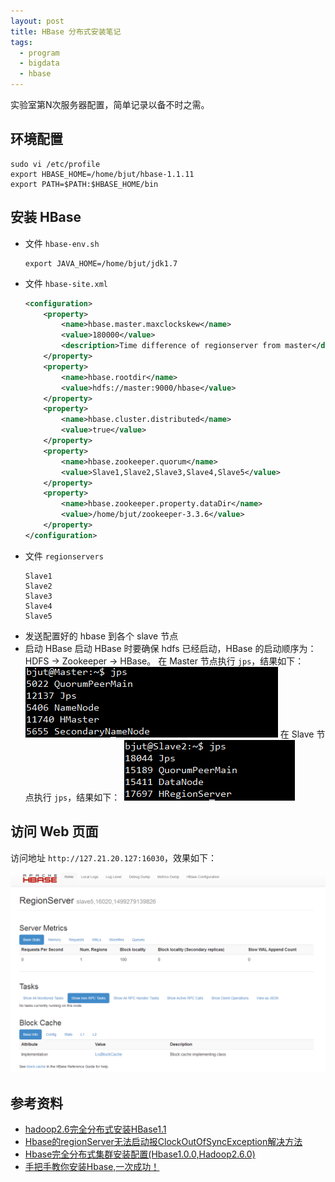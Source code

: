 ```yaml
---
layout: post
title: HBase 分布式安装笔记
tags:
  - program
  - bigdata
  - hbase
---
```


实验室第N次服务器配置，简单记录以备不时之需。

## 环境配置

```shell
sudo vi /etc/profile
export HBASE_HOME=/home/bjut/hbase-1.1.11
export PATH=$PATH:$HBASE_HOME/bin
```

## 安装 HBase

- 文件 `hbase-env.sh`
  ```shell
  export JAVA_HOME=/home/bjut/jdk1.7
  ```
- 文件 `hbase-site.xml`
  ```xml
  <configuration>
      <property>
          <name>hbase.master.maxclockskew</name>
          <value>180000</value>
          <description>Time difference of regionserver from master</description>
      </property>
      <property>
          <name>hbase.rootdir</name>
          <value>hdfs://master:9000/hbase</value>
      </property>
      <property>
          <name>hbase.cluster.distributed</name>
          <value>true</value>
      </property>
      <property>
          <name>hbase.zookeeper.quorum</name>
          <value>Slave1,Slave2,Slave3,Slave4,Slave5</value>
      </property>
      <property>
          <name>hbase.zookeeper.property.dataDir</name>
          <value>/home/bjut/zookeeper-3.3.6</value>
      </property>
  </configuration>
  ```
- 文件 `regionservers`
  ```
  Slave1
  Slave2
  Slave3
  Slave4
  Slave5
  ```
- 发送配置好的 hbase 到各个 slave 节点
- 启动 HBase
  启动 HBase 时要确保 hdfs 已经启动，HBase 的启动顺序为：HDFS -> Zookeeper -> HBase。
  在 Master 节点执行 `jps`，结果如下：
   ![masterHbaseJps](\media\files\2017\07\06\masterHbaseJps.png)
  在 Slave 节点执行 `jps`，结果如下：
  ![slaveHbaseJps](\media\files\2017\07\06\slaveHbaseJps.png)

## 访问 Web 页面

访问地址 `http://127.21.20.127:16030`，效果如下：

![webHbase](\media\files\2017\07\06\webHbase.png)

## 参考资料

- [hadoop2.6完全分布式安装HBase1.1](https://yq.aliyun.com/articles/32314)
- [Hbase的regionServer无法启动报ClockOutOfSyncException解决方法](http://myhadoop.iteye.com/blog/2044253)
- [Hbase完全分布式集群安装配置(Hbase1.0.0,Hadoop2.6.0)](http://blog.csdn.net/wuwenxiang91322/article/details/44684655)
- [手把手教你安装Hbase,一次成功！](http://blog.csdn.net/achuo/article/details/51170946)